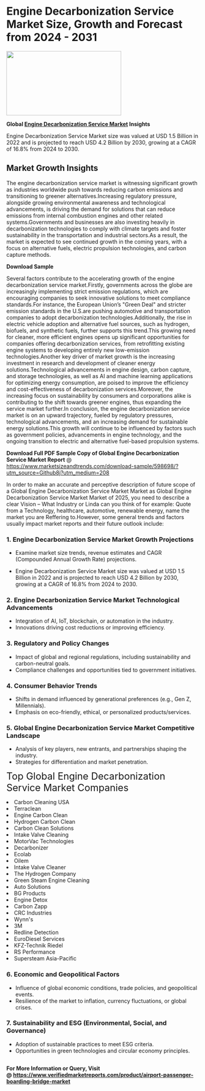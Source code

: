 <H1>Engine Decarbonization Service Market Size, Growth and Forecast from 2024 - 2031</H1><img class="aligncenter size-medium wp-image-584254" src="https://thirdeyenews.in/wp-content/uploads/2024/09/Global-Market-Research-300x168.jpeg" alt="" width="300" height="168" /><p><strong>Global&nbsp;<a href="https://www.marketsizeandtrends.com/download-sample/598698/?utm_source=Github8j?utm_medium=208">Engine Decarbonization Service Market</a> Insights</strong></p><p>Engine Decarbonization Service Market size was valued at USD 1.5 Billion in 2022 and is projected to reach USD 4.2 Billion by 2030, growing at a CAGR of 16.8% from 2024 to 2030.</p><p><h2>Market Growth Insights</h2> <p>The engine decarbonization service market is witnessing significant growth as industries worldwide push towards reducing carbon emissions and transitioning to greener alternatives.Increasing regulatory pressure, alongside growing environmental awareness and technological advancements, is driving the demand for solutions that can reduce emissions from internal combustion engines and other related systems.Governments and businesses are also investing heavily in decarbonization technologies to comply with climate targets and foster sustainability in the transportation and industrial sectors.As a result, the market is expected to see continued growth in the coming years, with a focus on alternative fuels, electric propulsion technologies, and carbon capture methods.</p> <p><strong>Download Sample</strong></p> <p>Several factors contribute to the accelerating growth of the engine decarbonization service market.Firstly, governments across the globe are increasingly implementing strict emission regulations, which are encouraging companies to seek innovative solutions to meet compliance standards.For instance, the European Union’s "Green Deal" and stricter emission standards in the U.S.are pushing automotive and transportation companies to adopt decarbonization technologies.Additionally, the rise in electric vehicle adoption and alternative fuel sources, such as hydrogen, biofuels, and synthetic fuels, further supports this trend.This growing need for cleaner, more efficient engines opens up significant opportunities for companies offering decarbonization services, from retrofitting existing engine systems to developing entirely new low-emission technologies.Another key driver of market growth is the increasing investment in research and development of cleaner energy solutions.Technological advancements in engine design, carbon capture, and storage technologies, as well as AI and machine learning applications for optimizing energy consumption, are poised to improve the efficiency and cost-effectiveness of decarbonization services.Moreover, the increasing focus on sustainability by consumers and corporations alike is contributing to the shift towards greener engines, thus expanding the service market further.In conclusion, the engine decarbonization service market is on an upward trajectory, fueled by regulatory pressures, technological advancements, and an increasing demand for sustainable energy solutions.This growth will continue to be influenced by factors such as government policies, advancements in engine technology, and the ongoing transition to electric and alternative fuel-based propulsion systems.<p><span class=""><strong>Download Full PDF Sample Copy of Global Engine Decarbonization Service Market Report</strong> @ <a href="https://www.marketsizeandtrends.com/download-sample/598698/?utm_source=Github8j?utm_medium=208" target="_blank">https://www.marketsizeandtrends.com/download-sample/598698/?utm_source=Github8j?utm_medium=208</a></span></p><p>In order to make an accurate and perceptive description of future scope of a Global&nbsp;Engine Decarbonization Service Market Market as Global&nbsp;Engine Decarbonization Service Market Market of 2025, you need to describe a clear Vision &ndash; What Industry or Linda can you think of for example: Quote from a Technology, healthcare, automotive, renewable energy, name the market you are Reffering to.However, some general trends and factors usually impact market reports and their future outlook include:</p><h3>1.&nbsp;<strong>Engine Decarbonization Service Market Growth Projections</strong></h3><ul><li>Examine market size trends, revenue estimates and CAGR (Compounded Annual Growth Rate) projections.</li><li><p>Engine Decarbonization Service Market size was valued at USD 1.5 Billion in 2022 and is projected to reach USD 4.2 Billion by 2030, growing at a CAGR of 16.8% from 2024 to 2030.</p></li></ul><h3>2.&nbsp;<strong>Engine Decarbonization Service Market Technological Advancements</strong></h3><ul><li>Integration of AI, IoT, blockchain, or automation in the industry.</li><li>Innovations driving cost reductions or improving efficiency.</li></ul><h3>3.&nbsp;<strong>Regulatory and Policy Changes</strong></h3><ul><li>Impact of global and regional regulations, including sustainability and carbon-neutral goals.</li><li>Compliance challenges and opportunities tied to government initiatives.</li></ul><h3>4.&nbsp;<strong>Consumer Behavior Trends</strong></h3><ul><li>Shifts in demand influenced by generational preferences (e.g., Gen Z, Millennials).</li><li>Emphasis on eco-friendly, ethical, or personalized products/services.</li></ul><h3>5.&nbsp;<strong>Global Engine Decarbonization Service Market Competitive Landscape</strong></h3><ul><li>Analysis of key players, new entrants, and partnerships shaping the industry.</li><li>Strategies for differentiation and market penetration.</li></ul><p data-pm-slice="1 1 []"><span style="color: inherit; font-family: inherit; font-size: 25px;">Top Global Engine Decarbonization Service Market Companies</span></p><div class="" data-test-id=""><p><li>Carbon Cleaning USA</li><li> Terraclean</li><li> Engine Carbon Clean</li><li> Hydrogen Carbon Clean</li><li> Carbon Clean Solutions</li><li> Intake Valve Cleaning</li><li> MotorVac Technologies</li><li> Decarbonizer</li><li> Ecolab</li><li> Oilem</li><li> Intake Valve Cleaner</li><li> The Hydrogen Company</li><li> Green Steam Engine Cleaning</li><li> Auto Solutions</li><li> BG Products</li><li> Engine Detox</li><li> Carbon Zapp</li><li> CRC Industries</li><li> Wynn's</li><li> 3M</li><li> Redline Detection</li><li> EuroDiesel Services</li><li> KFZ-Technik Riedel</li><li> RS Performance</li><li> Supersteam Asia-Pacific</li></p></div><h3>6.&nbsp;<strong>Economic and Geopolitical Factors</strong></h3><ul><li>Influence of global economic conditions, trade policies, and geopolitical events.</li><li>Resilience of the market to inflation, currency fluctuations, or global crises.</li></ul><h3>7.&nbsp;<strong>Sustainability and ESG (Environmental, Social, and Governance)</strong></h3><ul><li>Adoption of sustainable practices to meet ESG criteria.</li><li>Opportunities in green technologies and circular economy principles.</li></ul><h2><strong style="font-size: 14px;">For More Information or Query, Visit @&nbsp;</strong><a style="background-color: #ffffff; font-size: 14px;" href="https://www.marketsizeandtrends.com/report/engine-decarbonization-service-market/" target="_blank">https://www.verifiedmarketreports.com/product/airport-passenger-boarding-bridge-market</a></h2>